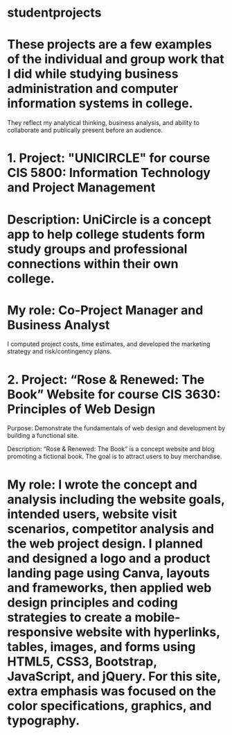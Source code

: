 # studentprojects
# These projects are a few examples of the individual and group work that I did while studying business administration and computer information systems in college.
They reflect my analytical thinking, business analysis, and ability to collaborate and publically present before an audience.


# 1. Project: "UNICIRCLE" for course CIS 5800:  Information Technology and Project Management

# Description: UniCircle is a concept app to help college students form study groups and professional connections within their own college.

# My role: Co-Project Manager and Business Analyst
I computed project costs, time estimates, and developed the marketing strategy and risk/contingency plans.


# 2. Project: “Rose & Renewed: The Book” Website for course CIS 3630: Principles of Web Design
Purpose:  Demonstrate the fundamentals of web design and development by building a functional site.

Description: “Rose & Renewed: The Book” is a concept website and blog promoting a fictional book. The goal is to attract users to buy merchandise.

# My role: I wrote the concept and analysis including the website goals, intended users, website visit scenarios, competitor analysis and the web project design. I planned and designed a logo and a product landing page using Canva, layouts and frameworks, then applied web design principles and coding strategies to create a mobile-responsive website with hyperlinks, tables, images, and forms using HTML5, CSS3, Bootstrap, JavaScript, and jQuery. For this site, extra emphasis was focused on the color specifications, graphics, and typography.
